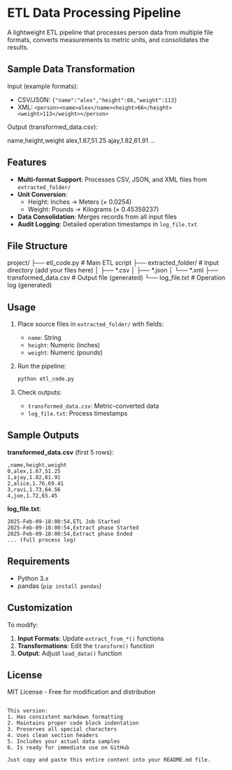 # ETL Data Processing Pipeline

A lightweight ETL pipeline that processes person data from multiple file formats, converts measurements to metric units, and consolidates the results.

## Sample Data Transformation

Input (example formats):
- CSV/JSON: `{"name":"alex","height":66,"weight":113}`
- XML: `<person><name>alex</name><height>66</height><weight>113</weight></person>`

Output (transformed_data.csv):

name,height,weight
alex,1.67,51.25
ajay,1.82,61.91
...


## Features

- **Multi-format Support**: Processes CSV, JSON, and XML files from `extracted_folder/`
- **Unit Conversion**:
  - Height: Inches → Meters (× 0.0254)
  - Weight: Pounds → Kilograms (× 0.45359237)
- **Data Consolidation**: Merges records from all input files
- **Audit Logging**: Detailed operation timestamps in `log_file.txt`

## File Structure

project/
├── etl_code.py            # Main ETL script
├── extracted_folder/      # Input directory (add your files here)
│   ├── *.csv
│   ├── *.json
│   └── *.xml
├── transformed_data.csv   # Output file (generated)
└── log_file.txt          # Operation log (generated)

## Usage

1. Place source files in `extracted_folder/` with fields:
   - `name`: String
   - `height`: Numeric (inches)
   - `weight`: Numeric (pounds)

2. Run the pipeline:
   ```bash
   python etl_code.py
   ```

3. Check outputs:
   - `transformed_data.csv`: Metric-converted data
   - `log_file.txt`: Process timestamps

## Sample Outputs

**transformed_data.csv** (first 5 rows):
```csv
,name,height,weight
0,alex,1.67,51.25
1,ajay,1.82,61.91
2,alice,1.76,69.41
3,ravi,1.73,64.56
4,joe,1.72,65.45
```

**log_file.txt**:
```
2025-Feb-09-18:00:54,ETL Job Started
2025-Feb-09-18:00:54,Extract phase Started
2025-Feb-09-18:00:54,Extract phase Ended
... (full process log)
```

## Requirements

- Python 3.x
- pandas (`pip install pandas`)

## Customization

To modify:
1. **Input Formats**: Update `extract_from_*()` functions
2. **Transformations**: Edit the `transform()` function
3. **Output**: Adjust `load_data()` function

## License

MIT License - Free for modification and distribution
```

This version:
1. Has consistent markdown formatting
2. Maintains proper code block indentation
3. Preserves all special characters
4. Uses clean section headers
5. Includes your actual data samples
6. Is ready for immediate use on GitHub

Just copy and paste this entire content into your README.md file.

